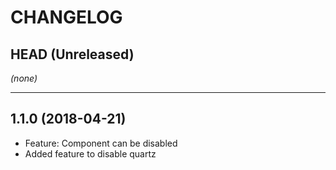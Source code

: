 CHANGELOG
=========

## HEAD (Unreleased)
_(none)_

--------------------

## 1.1.0 (2018-04-21)
* Feature: Component can be disabled
* Added feature to disable quartz

